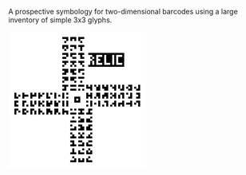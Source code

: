 A prospective symbology for two-dimensional barcodes using a large inventory of
simple 3x3 glyphs.

![An example inventory of RELIC glyphs](relic-2-sample.png)

